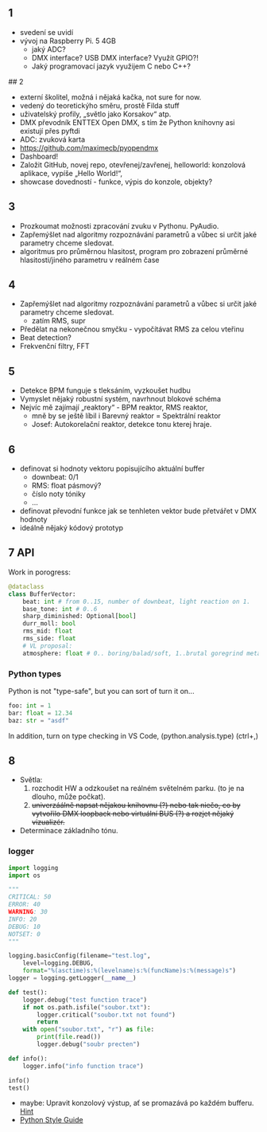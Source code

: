 ## 1
- svedení se uvidí 
- vývoj na Raspberry Pi. 5 4GB
    - jaký ADC?
    - DMX interface? USB DMX interface? Využít GPIO?!
    - Jaký programovací jazyk využijem C nebo C++?

## 2
- externí školitel, možná i nějaká kačka, not sure for now.
- vedený do teoretickýho směru, prostě Filda stuff
- uživatelský profily, „světlo jako Korsakov“ atp.
- DMX převodník ENTTEX Open DMX, s tím že Python knihovny asi existují přes pyftdi
- ADC: zvuková karta
- https://github.com/maximecb/pyopendmx
- Dashboard!
- Založit GitHub, novej repo, otevřenej/zavřenej, helloworld: konzolová aplikace, vypíše „Hello World!“, 
- showcase dovedností - funkce, výpis do konzole, objekty? 

## 3
- Prozkoumat možnosti zpracování zvuku v Pythonu. PyAudio.
- Zapřemýšlet nad algoritmy rozpoznávání parametrů a vůbec si určit jaké parametry chceme sledovat. 
- algoritmus pro průměrnou hlasitost, program pro zobrazení průměrné hlasitosti/jiného parametru v reálném čase 

## 4
- Zapřemýšlet nad algoritmy rozpoznávání parametrů a vůbec si určit jaké parametry chceme sledovat. 
    - zatím RMS, supr
- Předělat na nekonečnou smyčku - vypočítávat RMS za celou vteřinu
- Beat detection?
- Frekvenční filtry, FFT

## 5
- Detekce BPM funguje s tleksáním, vyzkoušet hudbu
- Vymyslet nějaký robustní systém, navrhnout blokové schéma
- Nejvíc mě zajímají „reaktory“ - BPM reaktor, RMS reaktor, 
    - mně by se ještě líbil i Barevný reaktor = Spektrální reaktor
    - Josef: Autokorelační reaktor, detekce tonu kterej hraje.

## 6
- definovat si hodnoty vektoru popisujícího aktuální buffer 
    - downbeat: 0/1
    - RMS: float pásmový?
    - číslo noty tóniky 
    - …
- definovat převodní funkce jak se tenhleten vektor bude přetvářet v DMX hodnoty
- ideálně nějaký kódový prototyp


## 7 API
Work in porogress:
```Python
@dataclass
class BufferVector:
    beat: int # from 0..15, number of downbeat, light reaction on 1.
    base_tone: int # 0..6 
    sharp_diminished: Optional[bool]
    durr_moll: bool
    rms_mid: float
    rms_side: float
    # VL proposal:
    atmosphere: float # 0.. boring/balad/soft, 1..brutal goregrind metal - ???

```

### Python types
Python is not "type-safe", but you can sort of turn it on...
```Python
foo: int = 1
bar: float = 12.34
baz: str = "asdf" 
```
In addition, turn on type checking in VS Code, (python.analysis.type) (ctrl+,)


## 8
- Světla:
  1. rozchodit HW a odzkoušet na reálném světelném parku. (to je na dlouho, může počkat).
  1. ~~univerzáálně napsat nějakou knihovnu (?) nebo tak niečo, co by vytvořilo DMX loopback nebo virtuální BUS (?) a rozjet nějaký vizualizér.~~
- Determinace základního tónu.

### logger
```Python
import logging
import os

"""
CRITICAL: 50
ERROR: 40
WARNING: 30
INFO: 20
DEBUG: 10
NOTSET: 0
"""

logging.basicConfig(filename="test.log", 
    level=logging.DEBUG, 
    format="%(asctime)s:%(levelname)s:%(funcName)s:%(message)s")
logger = logging.getLogger(__name__)

def test():
    logger.debug("test function trace")
    if not os.path.isfile("soubor.txt"):
        logger.critical("soubor.txt not found")
        return
    with open("soubor.txt", "r") as file:
        print(file.read())
        logger.debug("soubr precten")

def info():
    logger.info("info function trace")

info()
test()
```

- maybe: Upravit konzolový výstup, ať se promazává po každém bufferu. <br> [Hint](https://stackoverflow.com/questions/52118317/how-to-clear-the-console-after-a-line-of-code)
- [Python Style Guide](https://peps.python.org/pep-0008/)


